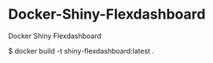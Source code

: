 # Docker-Shiny-Flexdashboard
Docker Shiny Flexdashboard

$ docker build -t shiny-flexdashboard:latest .


